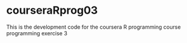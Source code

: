 courseraRprog03
===============

This is the development code for the coursera R programming course programming exercise 3
